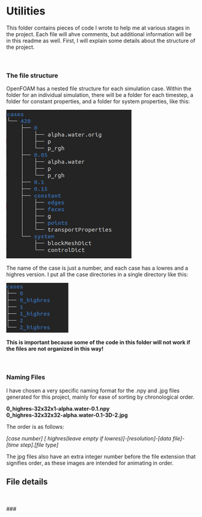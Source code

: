 # Utilities

This folder contains pieces of code I wrote to help me at various stages in the project. Each file will ahve comments, but
additional information will be in this readme as well. First, I will explain some details about the structure of the project.
<br>
<br>
<br>
### The file structure

OpenFOAM has a nested file structure for each simulation case. Within the folder for an individual simulation, there will be
a folder for each timestep, a folder for constant properties, and a folder for system properties, like this:

![case struct](../utilities/imgs/filestructure.png)

The name of the case is just a number, and each case has a lowres and a highres version. I put all the case directories in a single directory like this:

![whole folder](../utilities/imgs/dirstructure.png)

__This is important because some of the code in this folder will not work if the files are not organized in this way!__
<br>
<br>
<br>
### Naming Files

I have chosen a very specific naming format for the .npy and .jpg files generated for this project, mainly for ease of sorting
by chronological order.

__0_highres-32x32x1-alpha.water-0.1.npy__
<br>
__0_highres-32x32x32-alpha.water-0.1-3D-2.jpg__

The order is as follows:

_[case number] [ _highres(leave empty if lowres)]-[resolution]-[data file]-[time step].[file type]__

The jpg files also have an extra integer number before the file extension that signifies order, as these images are intended
for animating in order.

## File details
<br>
<br>
###
